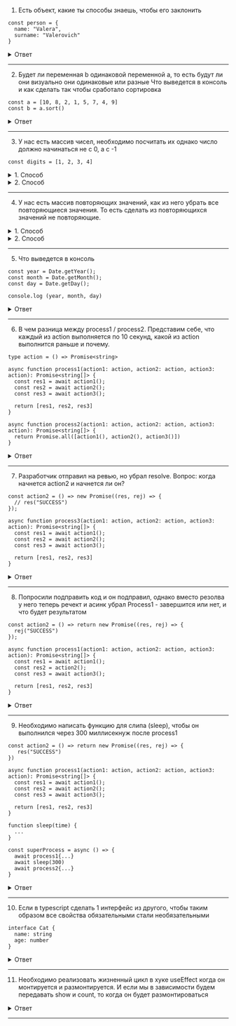 1. Есть объект, какие ты способы знаешь, чтобы его заклонить

```
const person = {
  name: "Valera",
  surname: "Valerovich"
}
```

<details>
<summary>Ответ</summary>
- Через спред оператор {...person}
- Через метод объекта: Object.assign()
- Через JSON.parse(JSON.stringify())
</details>

---

2. Будет ли переменная b одинаковой переменной a, то есть будут ли они визуально они одинаковые или разные
Что выведется в консоль и как сделать так чтобы сработало сортировка

```
const a = [10, 8, 2, 1, 5, 7, 4, 9]
const b = a.sort()
```

<details>
<summary>Ответ</summary>
Sort мутирует (меняет исходный) массив: [1, 10, 2, 4, 5, 7, 8, 9] 

А чтобы правильно отсортировать необходимо a.sort((a, b) => (a - b))    
</details>

---

3. У нас есть массив чисел, необходимо посчитать их однако число должно начинаться не с 0, а с -1

```
const digits = [1, 2, 3, 4]
```

<details>

<summary>1. Способ</summary>
digits.reduce((a, b) => a + b, -1)
</details>


<details>
<summary>2. Способ</summary>
```
function sum (digits) {
  let value = -1;
  for (let i = 0; i < digits.length; i++) {
    value += digits[i]
  }
  return value
}
sum([1,2,3,4])
```
</details>

---

4.  У нас есть массив повторяющих значений, как из него убрать все повторяющиеся значения. То есть сделать
из повторяющихся значений не повторяющие.

<details>
<summary>1. Способ</summary>
Set
</details>

<details>
<summary>2. Способ</summary>
const makeUniq = (names) => {
  return names.filter((element, id) => arr.indexOf(element) === id);
}
</details>

---

5. Что выведется в консоль

```
const year = Date.getYear();   
const month = Date.getMonth(); 
const day = Date.getDay();  

console.log (year, month, day)
```

<details>
<summary>Ответ</summary>
2023, 8(месяц начинается с нуля), 15
</details>

---
6. В чем разница между process1 / process2. Представим себе, что каждый из action выполняется по 10 секунд, какой из action выполнится раньше и почему.

```
type action = () => Promise<string>

async function process1(action1: action, action2: action, action3: action): Promise<string[]> {
  const res1 = await action1();
  const res2 = await action2();
  const res3 = await action3();

  return [res1, res2, res3]
}

async function process2(action1: action, action2: action, action3: action): Promise<string[]> {
  return Promise.all([action1(), action2(), action3()])
}
```

<details>
<summary>Ответ</summary>

Выполните process2 так как метод promise.All - запускает promise параллельно и если у каждого из них будет по 10 секунд, то и выполнится он за 10 сек, так
как они параллельный в то время как в process1 - этого нет в начале выполнится первый await, а потом через 10 секунд второй, а потом через еще 10 третий

</details>

---

7.  Разработчик отправил на ревью, но убрал resolve. Вопрос: когда начнется action2 и начнется ли он?

```
const action2 = () => new Promise((res, rej) => {
  // res("SUCCESS")
});

async function process3(action1: action, action2: action, action3: action): Promise<string[]> {
  const res1 = await action1();
  const res2 = await action2();
  const res3 = await action3();

  return [res1, res2, res3]
}
```

<details>
<summary>Ответ</summary>

Промис никогда не завершится ни успехом, ни ошибкой, и будет находиться в состоянии pending бесконечно.

</details>

---
8.  Попросили подправить код и он подправил, однако вместо резолва у него теперь речект и асинк убрал 
Process1 - завершится или нет, и что будет результатом

```
const action2 = () => return new Promise((res, rej) => {
  rej("SUCCESS")
});

async function process1(action1: action, action2: action, action3: action): Promise<string[]> {
  const res1 = await action1();
  const res2 = action2();
  const res3 = await action3();

  return [res1, res2, res3]
}
```

<details>
<summary>Ответ</summary>

Нет, функция завершится с ошибкой. На этапе возврата массива [res1, res2, res3] произойдёт ошибка из-за отклонённого промиса res2.

</details>

---

9.  Необходимо написать функцию для слипа (sleep), чтобы он выполнился через 300 миллисекнуж после process1

```
const action2 = () => return new Promise((res, rej) => {
   res("SUCCESS")
})

async function process1(action1: action, action2: action, action3: action): Promise<string[]> {
  const res1 = await action1();
  const res2 = await action2();
  const res3 = await action3();

  return [res1, res2, res3]
}

function sleep(time) {
  ...
}

const superProcess = async () => {
  await process1{...}
  await sleep(300)
  await process2{...}
}

```

<details>
<summary>Ответ</summary>
```
function sleep(time) {
  return new Promise((resolve) => setTimeout(resolve, time))
}
```

</details>

---

10. Если в typescript сделать 1 интерфейс из другого, чтобы таким образом все свойства обязательными стали необязательными

```
interface Cat {
  name: string
  age: number
}
```

<details>
<summary>Ответ</summary>
Через утилиту Partial
</details>

---

11. Необходимо реализовать жизненный цикл в хуке useEffect когда он монтируется и размонтируется. И если мы в зависимости будем передавать show и count, то когда он будет размонтироваться

<details>
<summary>Ответ</summary>

```
console.log("Render")

useEffect(() => {
  return () => {
    console.log("Unmount")
  }
}, [show, count])

Если мы передали какую-то зависимость, то он срабатывается при первом рендеринге и когда меняется состояние.
```
</details>

---
